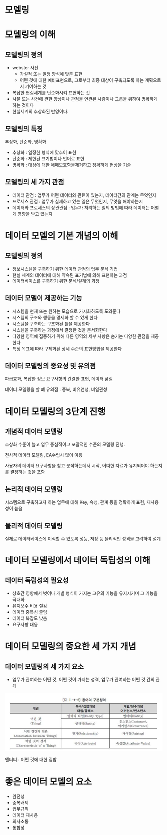 # 모델링

# 모델링의 이해

## 모델링의 정의

- webster 사전
    - 가설적 또는 일정 양식에 맞춘 표현
    - 어떤 것에 대한 예비표현으로, 그로부터 최종 대상이 구축되도록 하는 계획으로서 기여하는 것
- 복잡한 현실세계를 단순화시켜 표현하는 것
- 사물 또는 사건에 관한 양상이나 관점을 연관된 사람이나 그룹을 위하여 명확하게 하는 것이다
- 현실세계의 추상화된 반영이다.

## 모델링의 특징

추상화, 단순화, 명확화

- 추상화 : 일정한 형식에 맞추어 표현
- 단순화 : 제한된 표기법이나 언어로 표현
- 명확화 : 대상에 대한 애매모호함을제거하고 정확하게 현상을 기술

## 모델링의 세 가지 관점

- 데이터 관점 : 업무가 어떤 데이터와 관련이 있는지, 데이터간의 관계는 무엇인지
- 프로세스 관점 : 업무가 실제하고 있는 일은 무엇인지, 무엇을 해야하는지
- 데이터와 프로세스의 상관관점 : 업무가 처리하는 일의 방법에 따라 데이터는 어떨게 영향을 받고 있는지

# 데이터 모델의 기본 개념의 이해

## 모델링의 정의

- 정보시스템을 구축하기 위한 데이터 관점의 업무 분석 기법
- 현실 세계의 데이터에 대해 약속된 표기법에 의해 표현하는 과점
- 데이터베이스를 구축하기 위한 분석/설계의 과정

## 데이터 모델이 제공하는 기능

- 시스템을 현재 또는 원하는 모습으로 가시화하도록 도와준다
- 시스템의 구조와 행동을 명세화 할 수 있게 한다
- 시스템을 구축하는 구조화된 틀을 제공한다
- 시스템을 구축하는 과정에서 결정한 것을 문서화한다
- 다양한 영역에 집중하기 위해 다른 영역의 세부 사항은 숨기는 다양한 관점을 제공한다
- 특정 목표에 따라 구체화된 상세 수준의 표현방법을 제공한다

## 데이터 모델링의 중요성 및 유의점

파급효과, 복잡한 정보 요구사항의 간결한 표현, 데이터 품질

데이터 모델링을 할 떄 유의점 : 중복, 비유연성, 비일관성

# 데이터 모델링의 3단계 진행

## 개념적 데이터 모델링

추상화 수준이 높고 업무 중심적이고 포괄적인 수준의 모델링 진행.

전사적 데이터 모델링, EA수립시 많이 이용

사용자의 데이터 요구사항을 찾고 분석하는데서 시작, 어떠한 자료가 유지되어야 하는지를 결정하는 것을 포함

## 논리적 데이터 모델링

시스템으로 구축하고자 하는 업무에 대해 Key, 속성, 관계 등을 정확하게 표현, 재사용성이 높음

## 물리적 데이터 모델링

실제로 데이터베이스에 이식할 수 있도록 성능, 저장 등 물리적인 성격을 고려하여 설계

# 데이터 모델링에서 데이터 독립성의 이해

## 데이터 독립성의 필요성

- 상호간 영향에서 벗어나 개별 형식이 가지는 고유의 기능을 유지시키며 그 기능을 극대화
- 유지보수 비용 절감
- 데이터 중복성 줄임
- 데이터 복잡도 낮춤
- 요구사항 대응

# 데이터 모델링의 중요한 세 가지 개념

## 데이터 모델링의 세 가지 요소

- 업무가 관여하는 어떤 것, 어떤 것이 가지는 성격, 업무가 관여하는 어떤 것 간의 관계

![](Untitled-59187a96-3a59-4c9f-b035-86ff86a50f1f.png)

엔터티 : 어떤 것에 대한 집합

# 좋은 데이터 모델의 요소

- 완전성
- 중복배제
- 업무규칙
- 데이터 재사용
- 의사소통
- 통합성